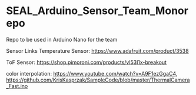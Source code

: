# SEAL_Arduino_Sensor_Team_Monorepo
Repo to be used in Arduino Nano for the team

Sensor Links
Temperature Sensor: https://www.adafruit.com/product/3538

ToF Sensor: https://shop.pimoroni.com/products/vl53l1x-breakout

color interpolation: https://www.youtube.com/watch?v=A9F1ezGgaC4, https://github.com/KrisKasprzak/SampleCode/blob/master/ThermalCamera_Fast.ino
